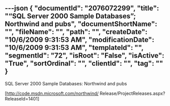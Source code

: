 ---json
{
  "documentId": "2076072299",
  "title": "“SQL Server 2000 Sample Databases”; Northwind and pubs",
  "documentShortName": "",
  "fileName": "",
  "path": "",
  "createDate": "10/6/2009 9:31:53 AM",
  "modificationDate": "10/6/2009 9:31:53 AM",
  "templateId": "",
  "segmentId": "72",
  "isRoot": "False",
  "isActive": "True",
  "sortOrdinal": "",
  "clientId": "",
  "tag": ""
}
---

SQL Server 2000 Sample Databases: Northwind and pubs

[http://code.msdn.microsoft.com/northwind/
    Release/ProjectReleases.aspx?ReleaseId=1401]
